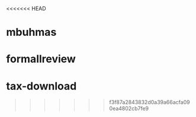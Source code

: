 <<<<<<< HEAD
# mbuhmas
formallreview
=======
# tax-download
>>>>>>> f3f87a2843832d0a39a66acfa090ea4802cb7fe9
